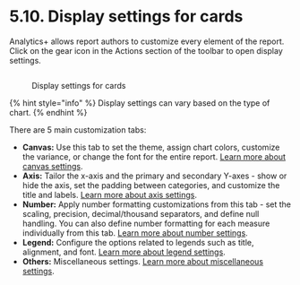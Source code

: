# 5.10. Display settings for cards

Analytics+ allows report authors to customize every element of the report. Click on the gear icon in the Actions section of the toolbar to open display settings.&#x20;

<figure><img src="../../../.gitbook/assets/image (768).png" alt=""><figcaption><p>Display settings for cards</p></figcaption></figure>

{% hint style="info" %}
Display settings can vary based on the type of chart.
{% endhint %}

There are 5 main customization tabs:

* **Canvas:** Use this tab to set the theme, assign chart colors, customize the variance, or change the font for the entire report. [Learn more about canvas settings](cards-canvas-settings.md).
* **Axis:** Tailor the x-axis and the primary and secondary Y-axes - show or hide the axis, set the padding between categories, and customize the title and labels. [Learn more about axis settings](cards-axis-settings.md).
* **Number:** Apply number formatting customizations from this tab - set the scaling, precision, decimal/thousand separators, and define null handling. You can also define number formatting for each measure individually from this tab. [Learn more about number settings](cards-number-settings.md).
* **Legend:** Configure the options related to legends such as title, alignment, and font. [Learn more about legend settings](cards-legend-settings.md).
* **Others:** Miscellaneous settings. [Learn more about miscellaneous settings](cards-other-settings/).
